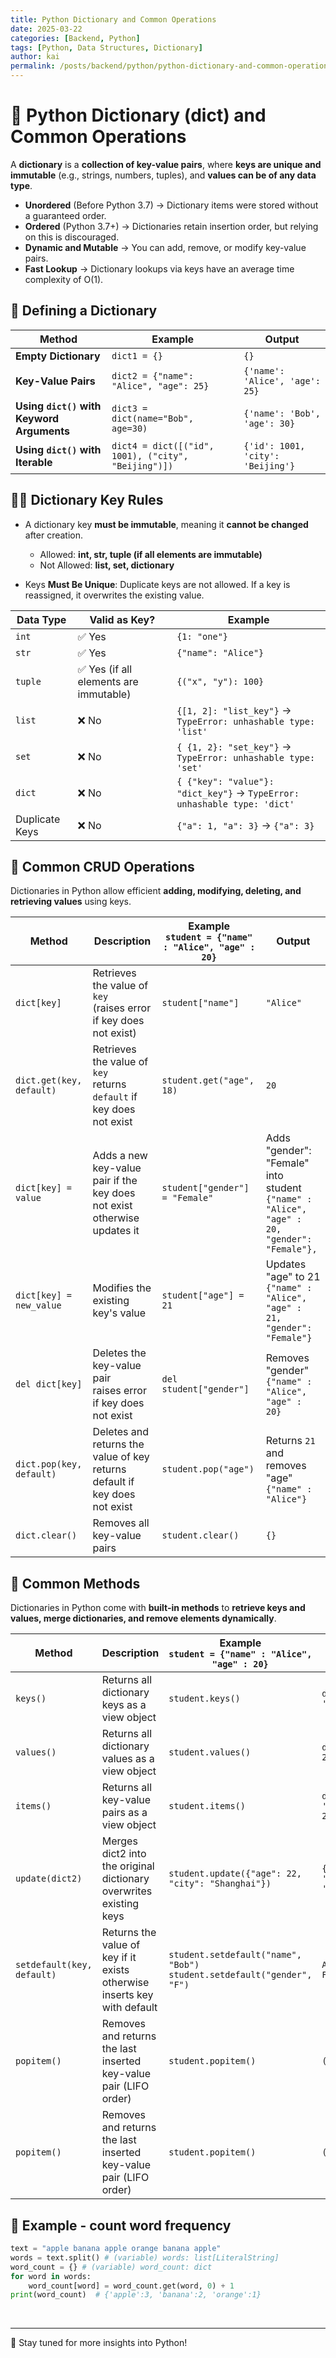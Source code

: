 ```yaml
---
title: Python Dictionary and Common Operations
date: 2025-03-22
categories: [Backend, Python]
tags: [Python, Data Structures, Dictionary]
author: kai
permalink: /posts/backend/python/python-dictionary-and-common-operations/
---
```


# 🚀 Python Dictionary (dict) and Common Operations
A **dictionary** is a **collection of key-value pairs**, where **keys are unique and immutable** (e.g., strings, numbers, tuples), and **values can be of any data type**.

- **Unordered** (Before Python 3.7) → Dictionary items were stored without a guaranteed order.
- **Ordered** (Python 3.7+) → Dictionaries retain insertion order, but relying on this is discouraged.
- **Dynamic and Mutable** → You can add, remove, or modify key-value pairs.
- **Fast Lookup** → Dictionary lookups via keys have an average time complexity of O(1).

## 📌 Defining a Dictionary

| Method | Example | Output |
|--------|---------|--------|
| **Empty Dictionary** | `dict1 = {}` | `{}` |
| **Key-Value Pairs** | `dict2 = {"name": "Alice", "age": 25}` | `{'name': 'Alice', 'age': 25}` |
| **Using `dict()` with Keyword Arguments** | `dict3 = dict(name="Bob", age=30)` | `{'name': 'Bob', 'age': 30}` |
| **Using `dict()` with Iterable** | `dict4 = dict([("id", 1001), ("city", "Beijing")])` | `{'id': 1001, 'city': 'Beijing'}` |

## 🤲🏻 Dictionary Key Rules
- A dictionary key **must be immutable**, meaning it **cannot be changed** after creation.  
    - Allowed: **int, str, tuple (if all elements are immutable)**  
    - Not Allowed: **list, set, dictionary**

- Keys **Must Be Unique**: Duplicate keys are not allowed. If a key is reassigned, it overwrites the existing value.

| Data Type | Valid as Key? | Example |
|-----------|--------------|---------|
| `int` | ✅ Yes | `{1: "one"}` |
| `str` | ✅ Yes | `{"name": "Alice"}` |
| `tuple` | ✅ Yes (if all elements are immutable) | `{("x", "y"): 100}` |
| `list` | ❌ No | `{[1, 2]: "list_key"}` → `TypeError: unhashable type: 'list'` |
| `set` | ❌ No | `{ {1, 2}: "set_key"}` → `TypeError: unhashable type: 'set'` |
| `dict` | ❌ No | `{ {"key": "value"}: "dict_key"}` → `TypeError: unhashable type: 'dict'` |
| Duplicate Keys | ❌ No | `{"a": 1, "a": 3}` -> `{"a": 3}`|


## 🎃 Common CRUD Operations
Dictionaries in Python allow efficient **adding, modifying, deleting, and retrieving values** using keys.

| Method | Description | Example<br> `student = {"name" : "Alice", "age" : 20}`| Output |
|--------|-------------|---------|--------|
| `dict[key]` | Retrieves the value of `key`<br> (raises error if key does not exist) | `student["name"]` | `"Alice"` |
| `dict.get(key, default)` | Retrieves the value of `key`<br> returns `default` if key does not exist | `student.get("age", 18)` | `20` |
| `dict[key] = value` | Adds a new key-value pair if the key does not exist<br> otherwise updates it | `student["gender"] = "Female"` | Adds "gender": "Female" into student<br>`{"name" : "Alice", "age" : 20, "gender": "Female"}, ` |
| `dict[key] = new_value` | Modifies the existing key's value | `student["age"] = 21` | Updates "age" to 21<br> `{"name" : "Alice", "age" : 21, "gender": "Female"}` |
| `del dict[key]` | Deletes the key-value pair<br>raises error if key does not exist | `del student["gender"]` | Removes "gender"<br>`{"name" : "Alice", "age" : 20}` |
| `dict.pop(key, default)` | Deletes and returns the value of key<br>returns default if key does not exist | `student.pop("age")` | Returns `21` and removes "age"<br>`{"name" : "Alice"}` |
| `dict.clear()` | Removes all key-value pairs | `student.clear()` | `{}` |


## 👾 Common Methods
Dictionaries in Python come with **built-in methods** to **retrieve keys and values, merge dictionaries, and remove elements dynamically**.

| Method | Description | Example<br>`student = {"name" : "Alice", "age" : 20}` | Output |
|--------|------------|---------|--------|
| `keys()` | Returns all dictionary keys as a view object | `student.keys()` | `dict_keys(['name', 'age'])` |
| `values()` | Returns all dictionary values as a view object | `student.values()` | `dict_values(['Alice', 20])` |
| `items()` | Returns all key-value pairs as a view object | `student.items()` | `dict_items([('name', 'Alice'), ('age', 20)])` |
| `update(dict2)` | Merges dict2 into the original dictionary<br>overwrites existing keys | `student.update({"age": 22, "city": "Shanghai"})` | `{'name': 'Alice', 'age': 22, 'city': 'Shanghai'}` |
| `setdefault(key, default)` | Returns the value of key if it exists<br>otherwise inserts key with default | `student.setdefault("name", "Bob")`<br> `student.setdefault("gender", "F")` | `Alice`<br>`F` |
| `popitem()` | Removes and returns the last inserted key-value pair (LIFO order) | `student.popitem()` | `('city', 'Shanghai')` |
| `popitem()` | Removes and returns the last inserted key-value pair (LIFO order) | `student.popitem()` | `('city', 'Shanghai')` |


## 👻 Example - count word frequency
```python
text = "apple banana apple orange banana apple"
words = text.split() # (variable) words: list[LiteralString]
word_count = {} # (variable) word_count: dict
for word in words:
    word_count[word] = word_count.get(word, 0) + 1
print(word_count)  # {'apple':3, 'banana':2, 'orange':1}

```


<br>

---

🚀 Stay tuned for more insights into Python!